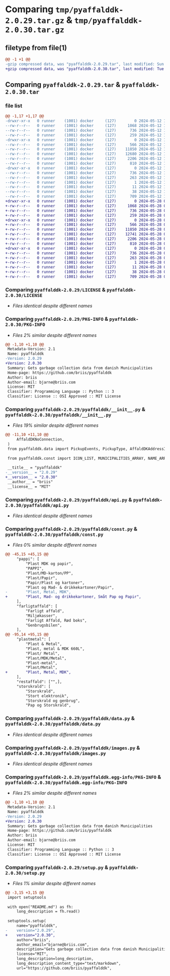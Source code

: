 # Comparing `tmp/pyaffalddk-2.0.29.tar.gz` & `tmp/pyaffalddk-2.0.30.tar.gz`

## filetype from file(1)

```diff
@@ -1 +1 @@
-gzip compressed data, was "pyaffalddk-2.0.29.tar", last modified: Sun May 12 15:51:29 2024, max compression
+gzip compressed data, was "pyaffalddk-2.0.30.tar", last modified: Tue May 28 09:41:24 2024, max compression
```

## Comparing `pyaffalddk-2.0.29.tar` & `pyaffalddk-2.0.30.tar`

### file list

```diff
@@ -1,17 +1,17 @@
-drwxr-xr-x   0 runner    (1001) docker     (127)        0 2024-05-12 15:51:29.710151 pyaffalddk-2.0.29/
--rw-r--r--   0 runner    (1001) docker     (127)     1068 2024-05-12 15:51:26.000000 pyaffalddk-2.0.29/LICENSE
--rw-r--r--   0 runner    (1001) docker     (127)      736 2024-05-12 15:51:29.710151 pyaffalddk-2.0.29/PKG-INFO
--rw-r--r--   0 runner    (1001) docker     (127)      259 2024-05-12 15:51:26.000000 pyaffalddk-2.0.29/README.md
-drwxr-xr-x   0 runner    (1001) docker     (127)        0 2024-05-12 15:51:29.710151 pyaffalddk-2.0.29/pyaffalddk/
--rw-r--r--   0 runner    (1001) docker     (127)      566 2024-05-12 15:51:26.000000 pyaffalddk-2.0.29/pyaffalddk/__init__.py
--rw-r--r--   0 runner    (1001) docker     (127)    11850 2024-05-12 15:51:26.000000 pyaffalddk-2.0.29/pyaffalddk/api.py
--rw-r--r--   0 runner    (1001) docker     (127)    12680 2024-05-12 15:51:26.000000 pyaffalddk-2.0.29/pyaffalddk/const.py
--rw-r--r--   0 runner    (1001) docker     (127)     2206 2024-05-12 15:51:26.000000 pyaffalddk-2.0.29/pyaffalddk/data.py
--rw-r--r--   0 runner    (1001) docker     (127)      810 2024-05-12 15:51:26.000000 pyaffalddk-2.0.29/pyaffalddk/images.py
-drwxr-xr-x   0 runner    (1001) docker     (127)        0 2024-05-12 15:51:29.710151 pyaffalddk-2.0.29/pyaffalddk.egg-info/
--rw-r--r--   0 runner    (1001) docker     (127)      736 2024-05-12 15:51:29.000000 pyaffalddk-2.0.29/pyaffalddk.egg-info/PKG-INFO
--rw-r--r--   0 runner    (1001) docker     (127)      263 2024-05-12 15:51:29.000000 pyaffalddk-2.0.29/pyaffalddk.egg-info/SOURCES.txt
--rw-r--r--   0 runner    (1001) docker     (127)        1 2024-05-12 15:51:29.000000 pyaffalddk-2.0.29/pyaffalddk.egg-info/dependency_links.txt
--rw-r--r--   0 runner    (1001) docker     (127)       11 2024-05-12 15:51:29.000000 pyaffalddk-2.0.29/pyaffalddk.egg-info/top_level.txt
--rw-r--r--   0 runner    (1001) docker     (127)       38 2024-05-12 15:51:29.710151 pyaffalddk-2.0.29/setup.cfg
--rw-r--r--   0 runner    (1001) docker     (127)      709 2024-05-12 15:51:26.000000 pyaffalddk-2.0.29/setup.py
+drwxr-xr-x   0 runner    (1001) docker     (127)        0 2024-05-28 09:41:24.818634 pyaffalddk-2.0.30/
+-rw-r--r--   0 runner    (1001) docker     (127)     1068 2024-05-28 09:41:20.000000 pyaffalddk-2.0.30/LICENSE
+-rw-r--r--   0 runner    (1001) docker     (127)      736 2024-05-28 09:41:24.818634 pyaffalddk-2.0.30/PKG-INFO
+-rw-r--r--   0 runner    (1001) docker     (127)      259 2024-05-28 09:41:20.000000 pyaffalddk-2.0.30/README.md
+drwxr-xr-x   0 runner    (1001) docker     (127)        0 2024-05-28 09:41:24.818634 pyaffalddk-2.0.30/pyaffalddk/
+-rw-r--r--   0 runner    (1001) docker     (127)      566 2024-05-28 09:41:20.000000 pyaffalddk-2.0.30/pyaffalddk/__init__.py
+-rw-r--r--   0 runner    (1001) docker     (127)    11850 2024-05-28 09:41:20.000000 pyaffalddk-2.0.30/pyaffalddk/api.py
+-rw-r--r--   0 runner    (1001) docker     (127)    12741 2024-05-28 09:41:20.000000 pyaffalddk-2.0.30/pyaffalddk/const.py
+-rw-r--r--   0 runner    (1001) docker     (127)     2206 2024-05-28 09:41:20.000000 pyaffalddk-2.0.30/pyaffalddk/data.py
+-rw-r--r--   0 runner    (1001) docker     (127)      810 2024-05-28 09:41:20.000000 pyaffalddk-2.0.30/pyaffalddk/images.py
+drwxr-xr-x   0 runner    (1001) docker     (127)        0 2024-05-28 09:41:24.818634 pyaffalddk-2.0.30/pyaffalddk.egg-info/
+-rw-r--r--   0 runner    (1001) docker     (127)      736 2024-05-28 09:41:24.000000 pyaffalddk-2.0.30/pyaffalddk.egg-info/PKG-INFO
+-rw-r--r--   0 runner    (1001) docker     (127)      263 2024-05-28 09:41:24.000000 pyaffalddk-2.0.30/pyaffalddk.egg-info/SOURCES.txt
+-rw-r--r--   0 runner    (1001) docker     (127)        1 2024-05-28 09:41:24.000000 pyaffalddk-2.0.30/pyaffalddk.egg-info/dependency_links.txt
+-rw-r--r--   0 runner    (1001) docker     (127)       11 2024-05-28 09:41:24.000000 pyaffalddk-2.0.30/pyaffalddk.egg-info/top_level.txt
+-rw-r--r--   0 runner    (1001) docker     (127)       38 2024-05-28 09:41:24.818634 pyaffalddk-2.0.30/setup.cfg
+-rw-r--r--   0 runner    (1001) docker     (127)      709 2024-05-28 09:41:20.000000 pyaffalddk-2.0.30/setup.py
```

### Comparing `pyaffalddk-2.0.29/LICENSE` & `pyaffalddk-2.0.30/LICENSE`

 * *Files identical despite different names*

### Comparing `pyaffalddk-2.0.29/PKG-INFO` & `pyaffalddk-2.0.30/PKG-INFO`

 * *Files 2% similar despite different names*

```diff
@@ -1,10 +1,10 @@
 Metadata-Version: 2.1
 Name: pyaffalddk
-Version: 2.0.29
+Version: 2.0.30
 Summary: Gets garbage collection data from danish Municipalities
 Home-page: https://github.com/briis/pyaffalddk
 Author: briis
 Author-email: bjarne@briis.com
 License: MIT
 Classifier: Programming Language :: Python :: 3
 Classifier: License :: OSI Approved :: MIT License
```

### Comparing `pyaffalddk-2.0.29/pyaffalddk/__init__.py` & `pyaffalddk-2.0.30/pyaffalddk/__init__.py`

 * *Files 19% similar despite different names*

```diff
@@ -11,10 +11,10 @@
     AffaldDKNoConnection,
 )
 from pyaffalddk.data import PickupEvents, PickupType, AffaldDKAddressInfo
 
 from pyaffalddk.const import ICON_LIST, MUNICIPALITIES_ARRAY, NAME_ARRAY, NAME_LIST, WEEKDAYS, WEEKDAYS_SHORT
 
 __title__ = "pyaffalddk"
-__version__ = "2.0.29"
+__version__ = "2.0.30"
 __author__ = "briis"
 __license__ = "MIT"
```

### Comparing `pyaffalddk-2.0.29/pyaffalddk/api.py` & `pyaffalddk-2.0.30/pyaffalddk/api.py`

 * *Files identical despite different names*

### Comparing `pyaffalddk-2.0.29/pyaffalddk/const.py` & `pyaffalddk-2.0.30/pyaffalddk/const.py`

 * *Files 0% similar despite different names*

```diff
@@ -45,15 +45,15 @@
     "pappi": [
         "Plast MDK og papir",
         "PAPPI",
         "Plast/MD-karton/PP",
         "Plast/Papir",
         "Papir/Plast og kartoner",
         "Plast og Mad- & drikkekartoner/Papir",
-        "Plast, Metal, MDK",
+        "Plast, Mad- og drikkekartoner, Småt Pap og Papir",
     ],
     "farligtaffald": [
         "Farligt affald",
         "Miljøkasser",
         "Farligt Affald, Rød boks",
         "Genbrugsbilen",
     ],
@@ -95,14 +95,15 @@
     "plastmetal": [
         "Plast & Metal",
         "Plast, metal & MDK 660L",
         "Plast/ Metal",
         "Plast/MDK/Metal",
         "Plast-metal",
         "Plast/Metal",
+        "Plast, Metal, MDK",
     ],
     "restaffald": ["",],
     "storskrald": [
         "Storskrald",
         "Stort elektronik",
         "Storskrald og genbrug",
         "Pap og Storskrald",
```

### Comparing `pyaffalddk-2.0.29/pyaffalddk/data.py` & `pyaffalddk-2.0.30/pyaffalddk/data.py`

 * *Files identical despite different names*

### Comparing `pyaffalddk-2.0.29/pyaffalddk/images.py` & `pyaffalddk-2.0.30/pyaffalddk/images.py`

 * *Files identical despite different names*

### Comparing `pyaffalddk-2.0.29/pyaffalddk.egg-info/PKG-INFO` & `pyaffalddk-2.0.30/pyaffalddk.egg-info/PKG-INFO`

 * *Files 2% similar despite different names*

```diff
@@ -1,10 +1,10 @@
 Metadata-Version: 2.1
 Name: pyaffalddk
-Version: 2.0.29
+Version: 2.0.30
 Summary: Gets garbage collection data from danish Municipalities
 Home-page: https://github.com/briis/pyaffalddk
 Author: briis
 Author-email: bjarne@briis.com
 License: MIT
 Classifier: Programming Language :: Python :: 3
 Classifier: License :: OSI Approved :: MIT License
```

### Comparing `pyaffalddk-2.0.29/setup.py` & `pyaffalddk-2.0.30/setup.py`

 * *Files 1% similar despite different names*

```diff
@@ -3,15 +3,15 @@
 import setuptools
 
 with open("README.md") as fh:
     long_description = fh.read()
 
 setuptools.setup(
     name="pyaffalddk",
-    version="2.0.29",
+    version="2.0.30",
     author="briis",
     author_email="bjarne@briis.com",
     description="Gets garbage collection data from danish Municipalities",
     license="MIT",
     long_description=long_description,
     long_description_content_type="text/markdown",
     url="https://github.com/briis/pyaffalddk",
```

